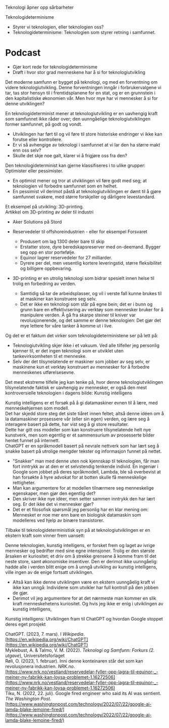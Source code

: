 Teknologi åpner opp sårbarheter
 
Teknologideterminisme

- Styrer vi teknologien, eller teknologien oss?
- Teknologideterminisme: Teknologien som styrer retning i samfunnet.

# Podcast

- Gjør kort rede for teknologideterminisme
- Drøft i hvor stor grad menneskene har å si for teknologiutvikling
 
Det moderne samfunn er bygget på teknologi, og med en forventning om videre teknologiutvikling. Denne forventningen inngår i forbrukervalgene vi tar, tas stor hensyn til i fremtidsplanene for en stat, og er en grunnstein i den kapitalistiske økonomien vår. Men hvor mye har vi mennesker å si for denne utviklingen?
 
En teknologideterminist mener at teknologiutvikling er en uavhengig kraft som samfunnet ikke råder over; den uunngåelige teknologiutviklingen former samfunnet, på godt og vondt.

- Utviklingen har ført til og vil føre til store historiske endringer vi ikke kan forutse eller kontrollere.
- Er vi så avhengige av teknologi i samfunnet at vi lar den ha større makt enn oss selv?
- Skulle det skje noe galt, klarer vi å frigjøre oss fra den?

Den teknologideterminist kan gjerne klassifiseres i to ulike grupper: Optimister eller pessimister.

- En optimist mener og tror at utviklingen vil føre godt med seg; at teknologien vil forbedre samfunnet som en helhet.
- En pessimist vil derimot påstå at teknologiutviklingen er dømt til å gjøre samfunnet svakere, med større forskjeller og dårligere levestandard.
 
Et eksempel på utvikling: 3D-printing.  
Artikkel om 3D-printing av deler til industri

- Aker Solutions på Stord
- Reservedeler til offshoreindustrien - eller for eksempel Forsvaret
    
    - Produsert om lag 1300 deler bare til skip
    - Erstatter store, dyre beredskapsreserver med on-deemand. Bygger seg opp en stor portefølje.
    - Equinor lagrer reservedeler for 27 milliarder.
    - Dyrere per del, men vesentlig kortere leveringstid, større fleksibilitet og billigere oppbevaring.
- 3D-printing er en utrolig teknologi som bidrar spesielt innen helse til trolig en forbedring av verden.
    
    - Samtidig så tar de arbeidsplasser, og vil i verste fall kunne brukes til at maskiner kan konstruere seg selv.
    - Det er ikke en teknologi som står på egne bein; det er i bunn og grunn bare en effektivisering av verktøy som mennesker bruker for å manipulere verden. Å gå fra skarpe steiner til kniver var revolusjonerende, og det samme er denne teknologien: Det gjør det mye lettere for våre tanker å komme ut i live.
 
Og det er et faktum det virker som teknologideterministene ser på lett på:

- Teknologiutvikling skjer ikke i et vakuum. Ved alle tilfeller jeg personlig kjenner til, er det ingen teknologi som er utviklet uten tankevirksomheten til et menneske.
- Selv der det tilsynelatende er maskiner som jobber av seg selv, er maskinene kun et verktøy konstruert av mennesker for å forbedre menneskenes utførelsesevne.
 
Det mest ekstreme tilfelle jeg kan tenke på, hvor denne teknologiutviklingen tilsynelatende faktisk er uavhengig av mennesker, er også den mest kontroversielle teknologien i dagens bilde: Kunstig intelligens
 
Kunstig intelligens er et forsøk på å gi datamaskiner evnen til å lære, med menneskehjernen som modell.  
Det har skjedd store steg det siste tiåret innen feltet; altså denne idéen om å la datamaskiner prosessere vår (eller sin egen) verden, og lære seg å interagere basert på dette, har vist seg å gi store resultater.  
Dette har gitt oss modeller som kan konstruere tilsynelatende helt nye kunstverk, men som egentlig er et sammensurium av prosesserte bilder hentet funnet på internett.  
ChatGPT er en språkmodell basert på nevrale nettverk som har lært seg å snakke basert på utrolige mengder tekster og informasjon funnet på nettet.

- "Snakker" man med denne uten nok kjennskap til teknologien, får man fort inntrykk av at den er et selvstendig tenkende individ. En ingeniør i Google som jobbet på deres språkmodell, Lambda, ble så overbevist at han forsøkte å hyre advokat for at botten skulle få menneskelige rettigheter.
- Man kan argumentere for at modellen tilnærmere seg menneskelige egenskaper, men gjør den egentlig det?
- Den skriver ikke nye idèer, men setter sammen inntrykk den har lært seg. Er det ikke det vi mennesker gjør?
- Det er et filosofisk spørsmål jeg personlig har en klar mening om: Mennesket er noe mer enn bare en biologisk datamaskin som modelleres ved hjelp av binære transistorer.
 
Tilbake til teknologideterministisk syn på at teknologiutviklingen er en ekstern kraft som vinner frem uansett:
 
Denne teknologien, kunstig intelligens, er forsket frem og laget av ivrige mennesker og bedrifter med sine egne intensjoner. Trolig er den største årsaken er kuriositet; et driv om å strekke grensene å komme fram til det neste store, samt økonomiske insentiver. Den er derimot ikke uunngåelig: hadde alle i verden blitt enige om å unngå utvikling av kunstig intelligens, ville ingen av de enige fortsatt utviklingen.

- Altså kan ikke denne utviklingen være en ekstern uunngåelig kraft vi ikke kan unngå: Individene som utvikler har full kontroll på den jobben de gjør.
- Derimot vil jeg argumentere for at det nærmeste man kommer en slik kraft menneskehetens kuriositet. Og hvis jeg ikke er enig i utviklingen av kunstig intelligens,
   

Kunstig intelligens: Utviklingen fram til ChatGPT og hvordan Google stoppet deres eget prosjekt
 
ChatGPT. (2023, 7. mars). I _Wikipedia_. [https://en.wikipedia.org/wiki/ChatGPT](https://en.wikipedia.org/wiki/ChatGPT)  
Myklebust, A. & Talmo, V. M. (2022). _Teknologi og Samfunn: Forkurs (2. utgave_), Universitetsforlaget  
Røli, O. (2023, 1. februar). Inni denne konteinaren står det som kan revolusjonera industrien. _NRK.no_. [https://www.nrk.no/vestland/reservedelar-fyller-opp-lagra-til-equinor-_-meiner-ny-fabrikk-kan-loysa-problemet-1.16272506](https://www.nrk.no/vestland/reservedelar-fyller-opp-lagra-til-equinor-_-meiner-ny-fabrikk-kan-loysa-problemet-1.16272506)  
Tiku, N. (2022, 22. juli). Google fired engineer who said its AI was sentient. _The Washington Post_. [https://www.washingtonpost.com/technology/2022/07/22/google-ai-lamda-blake-lemoine-fired/](https://www.washingtonpost.com/technology/2022/07/22/google-ai-lamda-blake-lemoine-fired/)